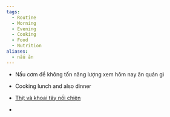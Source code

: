 ```yaml
---
tags:
  - Routine
  - Morning
  - Evening
  - Cooking
  - Food
  - Nutrition
aliases:
  - nấu ăn
---
```

- Nấu cơm để không tốn năng lượng xem hôm nay ăn quán gì
- Cooking lunch and also dinner

- [Thịt và khoai tây nồi chiên](https://www.tiktok.com/@userulijvug8j1/video/7434087768210279681)
- 